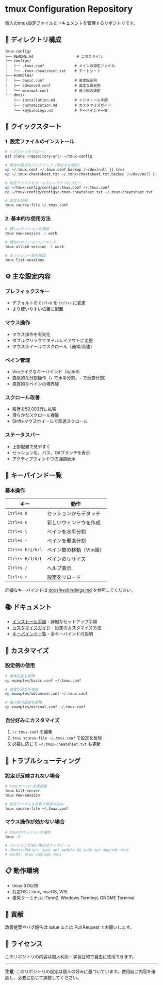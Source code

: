 # tmux Configuration Repository

個人のtmux設定ファイルとドキュメントを管理するリポジトリです。

## 📁 ディレクトリ構成

```
tmux-config/
├── README.md                    # このファイル
├── configs/
│   ├── .tmux.conf              # メインの設定ファイル
│   └── .tmux-cheatsheet.txt    # チートシート
├── examples/
│   ├── basic.conf              # 基本設定例
│   ├── advanced.conf           # 高度な設定例
│   └── minimal.conf            # 最小限の設定
└── docs/
    ├── installation.md         # インストール手順
    ├── customization.md        # カスタマイズガイド
    └── keybindings.md          # キーバインド一覧
```

## 🚀 クイックスタート

### 1. 設定ファイルのインストール

```bash
# リポジトリをクローン
git clone <repository-url> ~/tmux-config

# 既存の設定をバックアップ（存在する場合）
cp ~/.tmux.conf ~/.tmux.conf.backup 2>/dev/null || true
cp ~/.tmux-cheatsheet.txt ~/.tmux-cheatsheet.txt.backup 2>/dev/null || true

# 設定ファイルをホームディレクトリにコピー
cp ~/tmux-config/configs/.tmux.conf ~/.tmux.conf
cp ~/tmux-config/configs/.tmux-cheatsheet.txt ~/.tmux-cheatsheet.txt

# 設定を反映
tmux source-file ~/.tmux.conf
```

### 2. 基本的な使用方法

```bash
# 新しいセッションを開始
tmux new-session -s work

# 既存のセッションにアタッチ
tmux attach-session -t work

# セッション一覧を確認
tmux list-sessions
```

## ⚙️ 主な設定内容

### プレフィックスキー
- デフォルトの `Ctrl+b` を `Ctrl+s` に変更
- より使いやすい位置に配置

### マウス操作
- マウス操作を有効化
- ダブルクリックでタイルレイアウトに変更
- マウスホイールでスクロール（通常/高速）

### ペイン管理
- Vimライクなキーバインド（h/j/k/l）
- 直感的な分割操作（`\` で水平分割、`-` で垂直分割）
- 視覚的なペインの境界線

### スクロール改善
- 履歴を50,000行に拡張
- 滑らかなスクロール機能
- Shift+マウスホイールで高速スクロール

### ステータスバー
- 上部配置で見やすく
- セッション名、パス、Gitブランチを表示
- アクティブウィンドウの強調表示

## 🎯 キーバインド一覧

### 基本操作
| キー | 動作 |
|------|------|
| `Ctrl+s d` | セッションからデタッチ |
| `Ctrl+s c` | 新しいウィンドウを作成 |
| `Ctrl+s \` | ペインを水平分割 |
| `Ctrl+s -` | ペインを垂直分割 |
| `Ctrl+s h/j/k/l` | ペイン間の移動（Vim風） |
| `Ctrl+s H/J/K/L` | ペインのリサイズ |
| `Ctrl+s /` | ヘルプ表示 |
| `Ctrl+s r` | 設定をリロード |

詳細なキーバインドは [docs/keybindings.md](docs/keybindings.md) を参照してください。

## 📚 ドキュメント

- [インストール手順](docs/installation.md) - 詳細なセットアップ手順
- [カスタマイズガイド](docs/customization.md) - 設定のカスタマイズ方法
- [キーバインド一覧](docs/keybindings.md) - 全キーバインドの説明

## 🔧 カスタマイズ

### 設定例の使用

```bash
# 基本設定を使用
cp examples/basic.conf ~/.tmux.conf

# 高度な設定を使用
cp examples/advanced.conf ~/.tmux.conf

# 最小限の設定を使用
cp examples/minimal.conf ~/.tmux.conf
```

### 自分好みにカスタマイズ

1. `~/.tmux.conf` を編集
2. `tmux source-file ~/.tmux.conf` で設定を反映
3. 必要に応じて `~/.tmux-cheatsheet.txt` も更新

## 🐛 トラブルシューティング

### 設定が反映されない場合

```bash
# tmuxサーバーを再起動
tmux kill-server
tmux new-session

# 設定ファイルを手動で再読み込み
tmux source-file ~/.tmux.conf
```

### マウス操作が効かない場合

```bash
# tmuxのバージョンを確認
tmux -V

# バージョンが古い場合はアップデート
# Ubuntu/Debian: sudo apt update && sudo apt upgrade tmux
# macOS: brew upgrade tmux
```

## 📋 動作環境

- tmux 3.0以降
- 対応OS: Linux, macOS, WSL
- 推奨ターミナル: iTerm2, Windows Terminal, GNOME Terminal

## 🤝 貢献

改善提案やバグ報告は Issue または Pull Request でお願いします。

## 📄 ライセンス

このリポジトリの内容は個人利用・学習目的で自由に使用できます。

---

**注意**: このリポジトリの設定は個人の好みに基づいています。使用前に内容を確認し、必要に応じて調整してください。